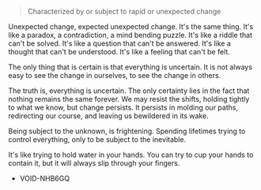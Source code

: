 > Characterized by or subject to rapid or unexpected change

Unexpected change, expected unexpected change. It's the same thing. It's like a paradox, a contradiction, a mind bending puzzle. It's like a riddle that can't be solved. It's like a question that can't be answered. It's like a thought that can't be understood. It's like a feeling that can't be felt.

The only thing that is certain is that everything is uncertain. It is not always easy to see the change in ourselves, to see the change in others.

The truth is, everything is uncertain. The only certainty lies in the fact that nothing remains the same forever. We may resist the shifts, holding tightly to what we know, but change persists. It persists in molding our paths, redirecting our course, and leaving us bewildered in its wake.

Being subject to the unknown, is frightening. Spending lifetimes trying to control everything, only to be subject to the inevitable.

It's like trying to hold water in your hands. You can try to cup your hands to contain it, but it will always slip through your fingers.

- VOID-NHB6GQ